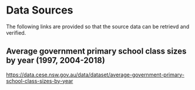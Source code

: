 # Data Sources
The following links are provided so that the source data can be retrievd and verified.


## Average government primary school class sizes by year (1997, 2004-2018)
https://data.cese.nsw.gov.au/data/dataset/average-government-primary-school-class-sizes-by-year